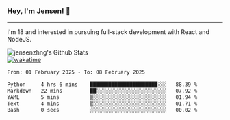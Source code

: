 ### Hey, I'm Jensen! 👋

---

I'm 18 and interested in pursuing full-stack development with React and NodeJS.

![jensenzhng's Github Stats](https://github-readme-stats.vercel.app/api?username=jensenzhng&theme=dark&show_icons=true&count_private=true)
<br />
[![wakatime](https://wakatime.com/badge/user/cbfc263d-3611-4e36-8278-8fad45fe3f62.svg)](https://wakatime.com/@cbfc263d-3611-4e36-8278-8fad45fe3f62)

<!--START_SECTION:waka-->

```txt
From: 01 February 2025 - To: 08 February 2025

Python     4 hrs 6 mins    ██████████████████████░░░   88.39 %
Markdown   22 mins         ██░░░░░░░░░░░░░░░░░░░░░░░   07.92 %
YAML       5 mins          ▒░░░░░░░░░░░░░░░░░░░░░░░░   01.94 %
Text       4 mins          ▒░░░░░░░░░░░░░░░░░░░░░░░░   01.71 %
Bash       0 secs          ░░░░░░░░░░░░░░░░░░░░░░░░░   00.02 %
```

<!--END_SECTION:waka-->

